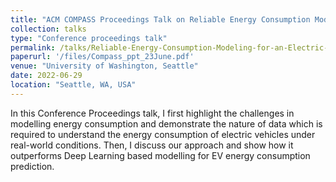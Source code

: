 ```yaml
---
title: "ACM COMPASS Proceedings Talk on Reliable Energy Consumption Modeling for an Electric Vehicle Fleet"
collection: talks
type: "Conference proceedings talk"
permalink: /talks/Reliable-Energy-Consumption-Modeling-for-an-Electric-Vehicle-Fleet
paperurl: '/files/Compass_ppt_23June.pdf'
venue: "University of Washington, Seattle"
date: 2022-06-29
location: "Seattle, WA, USA"
---
```


In this Conference Proceedings talk, I first highlight the challenges in modelling energy consumption and demonstrate the nature of data which is required to understand the energy consumption of electric vehicles under real-world conditions. Then, I discuss our approach and show how it outperforms Deep Learning based modelling for EV energy consumption prediction.